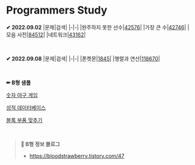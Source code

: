 # Programmers Study

**✔ 2022.09.02**
|문제|검색|
|-|-|
|완주하지 못한 선수|[42576](https://school.programmers.co.kr/learn/courses/30/lessons/42576)|
|가장 큰 수|[42746](https://school.programmers.co.kr/learn/courses/30/lessons/42746)|
|모음 사전|[84512](https://school.programmers.co.kr/learn/courses/30/lessons/84512)|
|네트워크|[43162](https://school.programmers.co.kr/learn/courses/30/lessons/43162)|

&nbsp;

**✔ 2022.09.08**
|문제|검색|
|-|-|
|폰켓몬|[1845](https://school.programmers.co.kr/learn/courses/30/lessons/1845)|
|행렬과 연산|[118670](https://school.programmers.co.kr/learn/courses/30/lessons/118670)|

&nbsp;

**✏ B형 샘플**

[숫자 야구 게임](https://swexpertacademy.com/main/code/problem/problemDetail.do?contestProbId=AV4su3xKXFUDFAUf&categoryId=AV4su3xKXFUDFAUf&categoryType=CODE&problemTitle=1768&orderBy=FIRST_REG_DATETIME&selectCodeLang=ALL&select-1=&pageSize=10&pageIndex=1)

[성적 데이터베이스](https://swexpertacademy.com/main/code/problem/problemDetail.do?contestProbId=AYH10-ZKp1IDFATO&categoryId=AYH10-ZKp1IDFATO&categoryType=CODE&problemTitle=&orderBy=FIRST_REG_DATETIME&selectCodeLang=ALL&select-1=&pageSize=10&pageIndex=1)

[블록 부품 맞추기](https://swexpertacademy.com/main/code/problem/problemDetail.do?contestProbId=AV4szU-qXKYDFAUf)

&nbsp;

> **📢 B형 정보 블로그**
> - https://bloodstrawberry.tistory.com/47



&nbsp;
